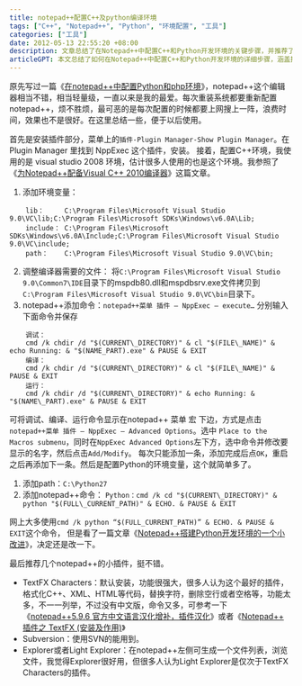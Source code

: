 ```yaml
---
title: notepad++配置C++及python编译环境
tags: ["C++", "Notepad++", "Python", "环境配置", "工具"]
categories: ["工具"]
date: 2012-05-13 22:55:20 +08:00
description: 文章总结了在Notepad++中配置C++和Python开发环境的关键步骤，并推荐了实用插件，旨在简化重复安装时的配置流程。
articleGPT: 本文总结了如何在Notepad++中配置C++和Python开发环境的详细步骤，涵盖插件安装、环境变量设置及编译运行命令配置，并推荐了实用插件，旨在方便用户快速重建开发环境。
---
```


原先写过一篇《[在notepad++中配置Python和php环境](/posts/2011/0919/npp-python-php)》，notepad++这个编辑器相当不错，相当轻量级，一直以来是我的最爱。每次重装系统都要重新配置notepad++，烦不胜烦，最可恶的是每次配置的时候都要上网搜上一阵，浪费时间，效果也不是很好。在这里总结一些，便于以后使用。  

首先是安装插件部分，菜单上的`插件-Plugin Manager-Show Plugin Manager`。在 Plugin Manager 
里找到 NppExec 这个插件，安装。 接着，配置C++环境，我使用的是 visual studio 2008 
环境，估计很多人使用的也是这个环境。我参照了《[为Notepad++配备Visual C++ 2010编译器](https://www.cnblogs.com/Realh/archive/2011/12/12/2284741.html)》这篇文章。

1. 添加环境变量：
```
    lib：     C:\Program Files\Microsoft Visual Studio 9.0\VC\lib;C:\Program Files\Microsoft SDKs\Windows\v6.0A\Lib;
    include： C:\Program Files\Microsoft SDKs\Windows\v6.0A\Include;C:\Program Files\Microsoft Visual Studio 9.0\VC\include;
    path：    C:\Program Files\Microsoft Visual Studio 9.0\VC\bin;
```
2. 调整编译器需要的文件： 将`C:\Program Files\Microsoft Visual Studio 9.0\Common7\IDE`目录下的mspdb80.dll和mspdbsrv.exe文件拷贝到`C:\Program Files\Microsoft Visual Studio 9.0\VC\bin`目录下。 
3. notepad++添加命令：`notepad++菜单 插件 – NppExec – execute…` 分别输入下面命令并保存
```
    调试：
    cmd /k chdir /d "$(CURRENT\_DIRECTORY)" & cl "$(FILE\_NAME)" & echo Running: & "$(NAME_PART).exe" & PAUSE & EXIT
    编译：
    cmd /k chdir /d "$(CURRENT\_DIRECTORY)" & cl "$(FILE\_NAME)" & PAUSE & EXIT
    运行：
    cmd /k chdir /d "$(CURRENT\_DIRECTORY)" & echo Running: & "$(NAME\_PART).exe" & PAUSE & EXIT
```

可将调试、编译、运行命令显示在notepad++ 菜单 宏 下边，方式是点击`notepad++菜单 插件 – NppExec – Advanced Options`。选中
`Place to the Macros submenu`，同时在`NppExec Advanced Options`左下方，选中命令并修改要显示的名字，然后点击`Add/Modify`。
每次只能添加一条，添加完成后点`OK`，重启之后再添加下一条。然后是配置Python的环境变量，这个就简单多了。 

1. 添加path：`C:\Python27`
2. 添加notepad++命令： `Python：cmd /k cd "$(CURRENT\_DIRECTORY)" &  python "$(FULL\_CURRENT_PATH)" & ECHO. & PAUSE & EXIT`

网上大多使用`cmd /k python “$(FULL_CURRENT_PATH)” & ECHO. & PAUSE & EXIT`这个命令，
但是看了一篇文章《[Notepad++搭建Python开发环境的一个小改进](https://www.cnblogs.com/tt-0411/archive/2011/10/30/2229544.html)》，决定还是改一下。

最后推荐几个notepad++的小插件，挺不错。

  * TextFX Characters：默认安装，功能很强大，很多人认为这个最好的插件，格式化C++、XML、HTML等代码，替换字符，删除空行或者空格等，功能太多，不一一列举，不过没有中文版，命令又多，可参考一下《[notepad++5.9.6 官方中文语言汉化增补，插件汉化](https://hi.baidu.com/homeylife/blog/item/e59176868e13062767096e13.html)》或者《[Notepad++ 插件之 TextFX (安装及作用)](http://zhibin07.iteye.com/blog/1287234)》
  * Subversion：使用SVN的能用到。
  * Explorer或者Light Explorer：在notepad++左侧可生成一个文件列表，浏览文件，我觉得Explorer很好用，但很多人认为Light Explorer是仅次于TextFX Characters的插件。
